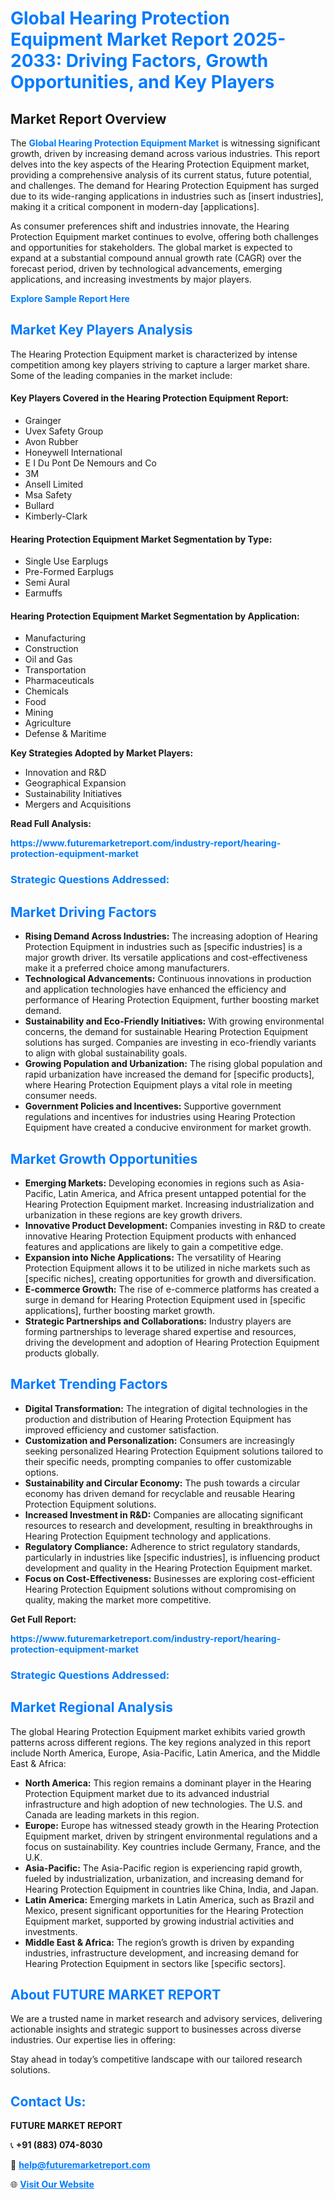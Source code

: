 <h1 style="color: #007BFF;">Global Hearing Protection Equipment Market Report 2025-2033: Driving Factors, Growth Opportunities, and Key Players</h1>

<section id="overview">
<h2>Market Report Overview</h2>
<p>The <a href="https://www.futuremarketreport.com/industry-report/hearing-protection-equipment-market" style="color: #007BFF; text-decoration: none;"><strong>Global Hearing Protection Equipment Market</strong></a> is witnessing significant growth, driven by increasing demand across various industries. This report delves into the key aspects of the Hearing Protection Equipment market, providing a comprehensive analysis of its current status, future potential, and challenges. The demand for Hearing Protection Equipment has surged due to its wide-ranging applications in industries such as [insert industries], making it a critical component in modern-day [applications].</p>
<p>As consumer preferences shift and industries innovate, the Hearing Protection Equipment market continues to evolve, offering both challenges and opportunities for stakeholders. The global market is expected to expand at a substantial compound annual growth rate (CAGR) over the forecast period, driven by technological advancements, emerging applications, and increasing investments by major players.</p>
</section>

<section id="overview">
<p><a href="https://www.futuremarketreport.com/request-sample/reportId=91345" style="color: #007BFF; text-decoration: none;"><strong>Explore Sample Report Here</strong></a></p>
</section>

<section id="key-players">
<h2 style="color: #007BFF;">Market Key Players Analysis</h2>
<p>The Hearing Protection Equipment market is characterized by intense competition among key players striving to capture a larger market share. Some of the leading companies in the market include:</p>
<h4>Key Players Covered in the Hearing Protection Equipment Report:</h4>
<ul><li>Grainger</li><li>Uvex Safety Group</li><li>Avon Rubber</li><li>Honeywell International</li><li>E I Du Pont De Nemours and Co</li><li>3M</li><li>Ansell Limited</li><li>Msa Safety</li><li>Bullard</li><li>Kimberly-Clark</li></ul>
<h4>Hearing Protection Equipment Market Segmentation by Type:</h4>
<ul><li>Single Use Earplugs</li><li>Pre-Formed Earplugs</li><li>Semi Aural</li><li>Earmuffs</li></ul>

<h4>Hearing Protection Equipment Market Segmentation by Application:</h4>
<ul><li>Manufacturing</li><li>Construction</li><li>Oil and Gas</li><li>Transportation</li><li>Pharmaceuticals</li><li>Chemicals</li><li>Food</li><li>Mining</li><li>Agriculture</li><li>Defense &amp; Maritime</li></ul>
<p><strong>Key Strategies Adopted by Market Players:</strong></p>
<ul>
<li>Innovation and R&D</li>
<li>Geographical Expansion</li>
<li>Sustainability Initiatives</li>
<li>Mergers and Acquisitions</li>
</ul>
</section>

<section>
<p><strong>Read Full Analysis: </strong></p><a href="https://www.futuremarketreport.com/industry-report/hearing-protection-equipment-market" style="color: #007BFF; text-decoration: none;"><strong>https://www.futuremarketreport.com/industry-report/hearing-protection-equipment-market</strong></a>
<h3 style="color: #007BFF;">Strategic Questions Addressed:</h3>
</section>

<section id="driving-factors">
<h2 style="color: #007BFF;">Market Driving Factors</h2>
<ul>
<li><strong>Rising Demand Across Industries:</strong> The increasing adoption of Hearing Protection Equipment in industries such as [specific industries] is a major growth driver. Its versatile applications and cost-effectiveness make it a preferred choice among manufacturers.</li>
<li><strong>Technological Advancements:</strong> Continuous innovations in production and application technologies have enhanced the efficiency and performance of Hearing Protection Equipment, further boosting market demand.</li>
<li><strong>Sustainability and Eco-Friendly Initiatives:</strong> With growing environmental concerns, the demand for sustainable Hearing Protection Equipment solutions has surged. Companies are investing in eco-friendly variants to align with global sustainability goals.</li>
<li><strong>Growing Population and Urbanization:</strong> The rising global population and rapid urbanization have increased the demand for [specific products], where Hearing Protection Equipment plays a vital role in meeting consumer needs.</li>
<li><strong>Government Policies and Incentives:</strong> Supportive government regulations and incentives for industries using Hearing Protection Equipment have created a conducive environment for market growth.</li>
</ul>
</section>

<section id="growth-opportunities">
<h2 style="color: #007BFF;">Market Growth Opportunities</h2>
<ul>
<li><strong>Emerging Markets:</strong> Developing economies in regions such as Asia-Pacific, Latin America, and Africa present untapped potential for the Hearing Protection Equipment market. Increasing industrialization and urbanization in these regions are key growth drivers.</li>
<li><strong>Innovative Product Development:</strong> Companies investing in R&D to create innovative Hearing Protection Equipment products with enhanced features and applications are likely to gain a competitive edge.</li>
<li><strong>Expansion into Niche Applications:</strong> The versatility of Hearing Protection Equipment allows it to be utilized in niche markets such as [specific niches], creating opportunities for growth and diversification.</li>
<li><strong>E-commerce Growth:</strong> The rise of e-commerce platforms has created a surge in demand for Hearing Protection Equipment used in [specific applications], further boosting market growth.</li>
<li><strong>Strategic Partnerships and Collaborations:</strong> Industry players are forming partnerships to leverage shared expertise and resources, driving the development and adoption of Hearing Protection Equipment products globally.</li>
</ul>
</section>

<section id="trending-factors">
<h2 style="color: #007BFF;">Market Trending Factors</h2>
<ul>
<li><strong>Digital Transformation:</strong> The integration of digital technologies in the production and distribution of Hearing Protection Equipment has improved efficiency and customer satisfaction.</li>
<li><strong>Customization and Personalization:</strong> Consumers are increasingly seeking personalized Hearing Protection Equipment solutions tailored to their specific needs, prompting companies to offer customizable options.</li>
<li><strong>Sustainability and Circular Economy:</strong> The push towards a circular economy has driven demand for recyclable and reusable Hearing Protection Equipment solutions.</li>
<li><strong>Increased Investment in R&D:</strong> Companies are allocating significant resources to research and development, resulting in breakthroughs in Hearing Protection Equipment technology and applications.</li>
<li><strong>Regulatory Compliance:</strong> Adherence to strict regulatory standards, particularly in industries like [specific industries], is influencing product development and quality in the Hearing Protection Equipment market.</li>
<li><strong>Focus on Cost-Effectiveness:</strong> Businesses are exploring cost-efficient Hearing Protection Equipment solutions without compromising on quality, making the market more competitive.</li>
</ul>
</section>

<section>
<p><strong>Get Full Report: </strong></p><a href="https://www.futuremarketreport.com/industry-report/hearing-protection-equipment-market" style="color: #007BFF; text-decoration: none;"><strong>https://www.futuremarketreport.com/industry-report/hearing-protection-equipment-market</strong></a>
<h3 style="color: #007BFF;">Strategic Questions Addressed:</h3>
</section>


<section id="regional-analysis">
<h2 style="color: #007BFF;">Market Regional Analysis</h2>
<p>The global Hearing Protection Equipment market exhibits varied growth patterns across different regions. The key regions analyzed in this report include North America, Europe, Asia-Pacific, Latin America, and the Middle East & Africa:</p>
<ul>
<li><strong>North America:</strong> This region remains a dominant player in the Hearing Protection Equipment market due to its advanced industrial infrastructure and high adoption of new technologies. The U.S. and Canada are leading markets in this region.</li>
<li><strong>Europe:</strong> Europe has witnessed steady growth in the Hearing Protection Equipment market, driven by stringent environmental regulations and a focus on sustainability. Key countries include Germany, France, and the U.K.</li>
<li><strong>Asia-Pacific:</strong> The Asia-Pacific region is experiencing rapid growth, fueled by industrialization, urbanization, and increasing demand for Hearing Protection Equipment in countries like China, India, and Japan.</li>
<li><strong>Latin America:</strong> Emerging markets in Latin America, such as Brazil and Mexico, present significant opportunities for the Hearing Protection Equipment market, supported by growing industrial activities and investments.</li>
<li><strong>Middle East & Africa:</strong> The region’s growth is driven by expanding industries, infrastructure development, and increasing demand for Hearing Protection Equipment in sectors like [specific sectors].</li>
</ul>
</section>

<footer>
<h2 style="color: #007BFF;">About FUTURE MARKET REPORT</h2>
<p>We are a trusted name in market research and advisory services, delivering actionable insights and strategic support to businesses across diverse industries. Our expertise lies in offering:</p>

<p>Stay ahead in today’s competitive landscape with our tailored research solutions.</p>

<h2 style="color: #007BFF;">Contact Us:</h2>
<p><strong>FUTURE MARKET REPORT</strong></p>
<p>📞 <strong>+91 (883) 074-8030</strong></p>
<p>📧 <strong><a href="mailto:help@futuremarketreport.com" style="color: #007BFF;">help@futuremarketreport.com</a></strong></p>
<p>🌐 <strong><a href="https://www.futuremarketreport.com/" style="color: #007BFF;">Visit Our Website</a></strong></p>
</footer>